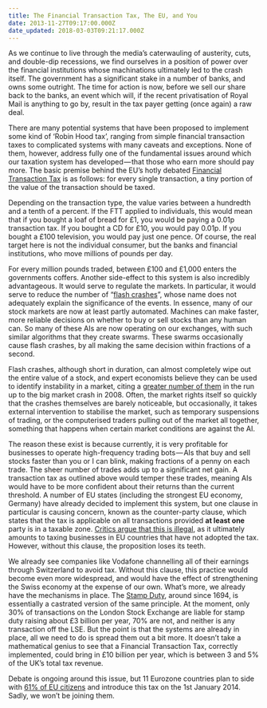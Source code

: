 ```yaml
---
title: The Financial Transaction Tax, The EU, and You
date: 2013-11-27T09:17:00.000Z
date_updated: 2018-03-03T09:21:17.000Z
---
```


As we continue to live through the media’s caterwauling of austerity, cuts, and double-dip recessions, we find ourselves in a position of power over the financial institutions whose machinations ultimately led to the crash itself. The government has a significant stake in a number of banks, and owns some outright. The time for action is now, before we sell our share back to the banks, an event which will, if the recent privatisation of Royal Mail is anything to go by, result in the tax payer getting (once again) a raw deal.

There are many potential systems that have been proposed to implement some kind of ‘Robin Hood tax’, ranging from simple financial transaction taxes to complicated systems with many caveats and exceptions. None of them, however, address fully one of the fundamental issues around which our taxation system has developed — that those who earn more should pay more. The basic premise behind the EU’s hotly debated [Financial Transaction Tax](http://www.financialtransactiontax.eu/about_euftt/) is as follows: for every single transaction, a tiny portion of the value of the transaction should be taxed.

Depending on the transaction type, the value varies between a hundredth and a tenth of a percent. If the FTT applied to individuals, this would mean that if you bought a loaf of bread for £1, you would be paying a 0.01p transaction tax. If you bought a CD for £10, you would pay 0.01p. If you bought a £100 television, you would pay just one pence. Of course, the real target here is not the individual consumer, but the banks and financial institutions, who move millions of pounds per day.

For every million pounds traded, between £100 and £1,000 enters the governments coffers. Another side-effect to this system is also incredibly advantageous. It would serve to regulate the markets. In particular, it would serve to reduce the number of “[flash crashes](http://en.wikipedia.org/wiki/Flash_Crash)”, whose name does not adequately explain the significance of the events. In essence, many of our stock markets are now at least partly automated. Machines can make faster, more reliable decisions on whether to buy or sell stocks than any human can. So many of these AIs are now operating on our exchanges, with such similar algorithms that they create swarms. These swarms occasionally cause flash crashes, by all making the same decision within fractions of a second.

Flash crashes, although short in duration, can almost completely wipe out the entire value of a stock, and expert economists believe they can be used to identify instability in a market, citing a [greater number of them](http://papers.ssrn.com/sol3/papers.cfm?abstract_id=2182097) in the run up to the big market crash in 2008. Often, the market rights itself so quickly that the crashes themselves are barely noticeable, but occasionally, it takes external intervention to stabilise the market, such as temporary suspensions of trading, or the computerised traders pulling out of the market all together, something that happens when certain market conditions are against the AI.

The reason these exist is because currently, it is very profitable for businesses to operate high-frequency trading bots — AIs that buy and sell stocks faster than you or I can blink, making fractions of a penny on each trade. The sheer number of trades adds up to a significant net gain. A transaction tax as outlined above would temper these trades, meaning AIs would have to be more confident about their returns than the current threshold. A number of EU states (including the strongest EU economy, Germany) have already decided to implement this system, but one clause in particular is causing concern, known as the counter-party clause, which states that the tax is applicable on all transactions provided **at least one** party is in a taxable zone. [Critics argue that this is illegal](http://www.theguardian.com/world/2013/sep/10/eu-financial-transaction-tax), as it ultimately amounts to taxing businesses in EU countries that have not adopted the tax. However, without this clause, the proposition loses its teeth.

We already see companies like Vodafone channelling all of their earnings through Switzerland to avoid tax. Without this clause, this practice would become even more widespread, and would have the effect of strengthening the Swiss economy at the expense of our own. What’s more, we already have the mechanisms in place. The [Stamp Duty](http://en.wikipedia.org/wiki/Stamp_duty_in_the_United_Kingdom), around since 1694, is essentially a castrated version of the same principle. At the moment, only 30% of transactions on the London Stock Exchange are liable for stamp duty raising about £3 billion per year, 70% are not, and neither is any transaction off the LSE. But the point is that the systems are already in place, all we need to do is spread them out a bit more. It doesn’t take a mathematical genius to see that a Financial Transaction Tax, correctly implemented, could bring in £10 billion per year, which is between 3 and 5% of the UK’s total tax revenue.

Debate is ongoing around this issue, but 11 Eurozone countries plan to side with [61% of EU citizens](http://ec.europa.eu/public_opinion/archives/eb/eb74/eb74_en.pdf) and introduce this tax on the 1st January 2014. Sadly, we won’t be joining them.
